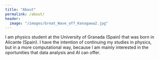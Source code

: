 ```yaml
---
title: "About"
permalink: /about/
header:
  image: "/images/Great_Wave_off_Kanagawa2.jpg"
---
```


I am physics student at the University of Granada (Spain) that was born in Alicante (Spain).
I have the intention of continuing my studies in physics, but in a more computational way, because
I am mainly interested in the oportunities that data analysis and AI can offer.
